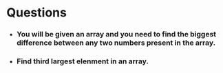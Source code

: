 # Questions

- ### You will be given an array and you need to find the biggest difference between any two numbers present in the array. 
- ### Find third largest elenment in an array.
